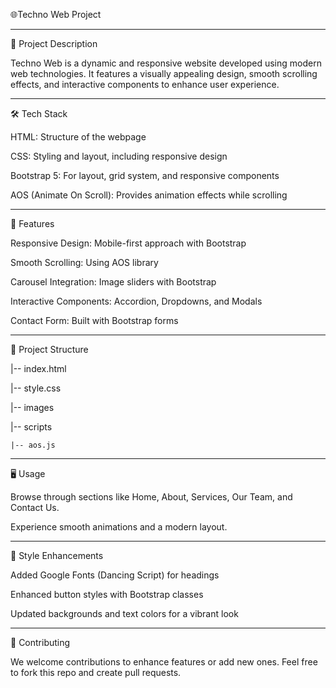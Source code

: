 🌐Techno Web Project
_____________________

📄 Project Description

Techno Web is a dynamic and responsive website developed using modern web technologies. It features a visually appealing design, smooth scrolling effects, and interactive components to enhance user experience. 

________________________
🛠 Tech Stack

HTML: Structure of the webpage

CSS: Styling and layout, including responsive design

Bootstrap 5: For layout, grid system, and responsive components

AOS (Animate On Scroll): Provides animation effects while scrolling
________________________________

🚀 Features

Responsive Design: Mobile-first approach with Bootstrap

Smooth Scrolling: Using AOS library

Carousel Integration: Image sliders with Bootstrap

Interactive Components: Accordion, Dropdowns, and Modals

Contact Form: Built with Bootstrap forms

______________________________________

📂 Project Structure

|-- index.html

|-- style.css

|-- images

|-- scripts

    |-- aos.js

____________________________________________

🖥 Usage

Browse through sections like Home, About, Services, Our Team, and Contact Us.

Experience smooth animations and a modern layout.

_____________________________________________________________


🎨 Style Enhancements

Added Google Fonts (Dancing Script) for headings

Enhanced button styles with Bootstrap classes

Updated backgrounds and text colors for a vibrant look
______________________________________________
🤝 Contributing

We welcome contributions to enhance features or add new ones. Feel free to fork this repo and create pull requests.

